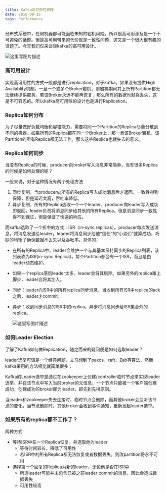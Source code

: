 ```yaml
---
title: Kafka高可用性原理
date: 2018-09-16
tags: Performance
---
```


分布式系统中，任何机器都可能面临未知的宕机风险，所以很高可用涉及是一个不可避免的话题。但是高可用带来的代价就是一致性问题，这又是一个很大很有趣的话题了。今天我们仅来谈谈kafka的高可用设计。

![这里写图片描述](https://img-blog.csdn.net/2018091621401630?watermark/2/text/aHR0cHM6Ly9ibG9nLmNzZG4ubmV0L0NfSjMz/font/5a6L5L2T/fontsize/400/fill/I0JBQkFCMA==/dissolve/70)

### 高可用设计

实现高可用性的方式一般都是进行replication，对于kafka，如果没有提供High Availablity机制，一旦一个或多个Broker宕机，则宕机期间其上所有Partition都无法继续提供服务。若该Broker永远不能再恢复，那么所有的数据也就将丢失，这是不可容忍的。所以kafka高可用性的设计也是进行Replication。

### Replica如何分布

为了尽量做好负载均衡和容错能力，需要将同一个Partition的Replica尽量分散到不同的机器。如果所有的Replica都在同一个Broker上，那一旦该Broker宕机，该Partition的所有Replica都无法工作，那么这些Replica也就失去的意义。

### Replica如何同步

当没有Replica的时候，producer向broker写入消息非常简单，当有很多Replica的时候是如何处理的呢？

一般来说，对于这种情况有两个处理方法

1. 同步复制，当producer向所有的Replica写入成功消息后才返回。一致性得到保障，但是延迟太高，吞吐率降低。
2. 异步复制，所有的Replica选取一个一个leader，producer向leader写入成功即返回，leader负责将消息同步给其他的所有Replica。但是消息同步一致性得不到保证，但是保证了快速的响应。

而kafka选取了一个折中的方式：ISR（in-sync replicas）。producer每次发送消息，将消息发送给leader，leader将消息同步给他“信任”的“小弟们”就算成功，巧妙的均衡了确保数据不丢失以及吞吐率。具体的，

- 在所有的Replica中，leader会维护一个与其基本保持同步的Replica列表，该列表称为ISR(in-sync Replica)，每个Partition都会有一个ISR，而且是由leader动态维护。
- 如果一个replica落后leader太多，leader会将其剔除。如果另外的replica跟上脚步，leader会将其加入。
- 同步：leader向ISR中的所有replica同步消息，当收到所有ISR中replica的ack之后，leader才commit。
- 异步：收到同步消息的ISR中的replica，异步将消息同步给ISR集合外的replica。

  ![这里写图片描述](https://img-blog.csdn.net/2018091621405549?watermark/2/text/aHR0cHM6Ly9ibG9nLmNzZG4ubmV0L0NfSjMz/font/5a6L5L2T/fontsize/400/fill/I0JBQkFCMA==/dissolve/70)

### 如何Leader Election

了解了Kafka如何做Replication，随之而来的疑问便是如何选取leader？

leader选举可谓是一个经典问题，立马想到了paxos，raft、Zab等算法，然而kafka采用的方法相比就简单很多：

Kafka的Leader选举是通过在zookeeper上创建/controller临时节点来实现leader选举，并在该节点中写入当前broker的元信息。一个节点只能被一个客户端创建成功，创建成功的broker即为leader，即先到先得原则。

当leader和zookeeper失去连接时，临时节点会删除，而其他broker会监听该节点的变化，当节点删除时，其他broker会收到事件通知，重新发起leader选举。

### 如果所有的replica都不工作了？

两种方式

- 等待ISR中任一个Replica恢复，并选取他为leader
  - 等待时间较长，降低了可用性
  - 若ISR中的所有Replica都无法恢复或者数据丢失，则改partition将永不可用
- 选择第一个回复的Replica为新的leader，无论他是否在ISR中
  - 所选leader可能并未包含已被之前leader commit的消息，因此会造成数据丢失
  - 可用性较高